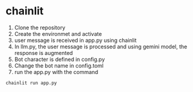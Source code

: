 # chainlit
1. Clone the repository
2. Create the environmet and activate
3. user message is received in app.py using chainlit
4. In llm.py, the user message is processed and using gemini model, the response is augmented
5. Bot character is defined in config.py
6. Change the bot name in config.toml
7. run the app.py with the command
``` bash
chainlit run app.py
``` 
